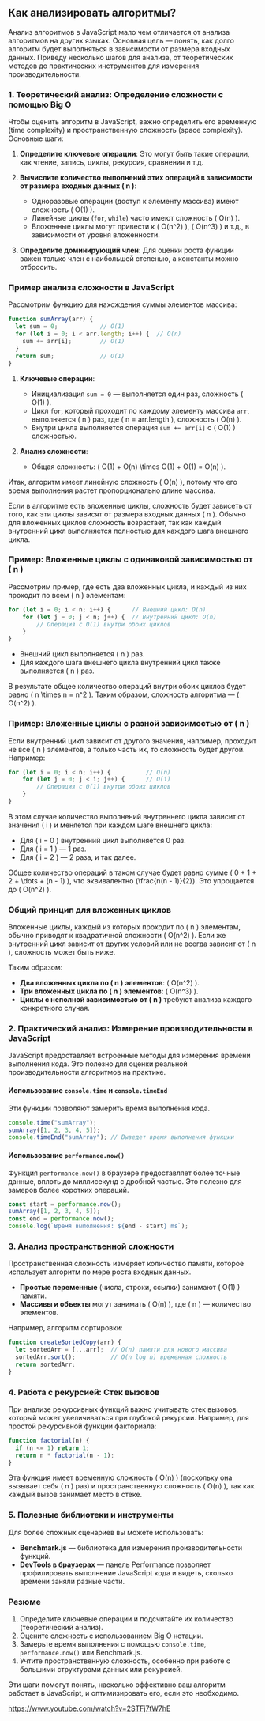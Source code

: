 ## Как анализировать алгоритмы?

Анализ алгоритмов в JavaScript мало чем отличается от анализа алгоритмов на других языках. Основная цель — понять, как долго алгоритм будет выполняться в зависимости от размера входных данных. Приведу несколько шагов для анализа, от теоретических методов до практических инструментов для измерения производительности.

### 1. Теоретический анализ: Определение сложности с помощью Big O

Чтобы оценить алгоритм в JavaScript, важно определить его временную (time complexity) и пространственную сложность (space complexity). Основные шаги:

1. **Определите ключевые операции**: Это могут быть такие операции, как чтение, запись, циклы, рекурсия, сравнения и т.д.
  
2. **Вычислите количество выполнений этих операций в зависимости от размера входных данных \( n \)**:
   - Одноразовые операции (доступ к элементу массива) имеют сложность \( O(1) \).
   - Линейные циклы (`for`, `while`) часто имеют сложность \( O(n) \).
   - Вложенные циклы могут привести к \( O(n^2) \), \( O(n^3) \) и т.д., в зависимости от уровня вложенности.

3. **Определите доминирующий член**: Для оценки роста функции важен только член с наибольшей степенью, а константы можно отбросить.

### Пример анализа сложности в JavaScript

Рассмотрим функцию для нахождения суммы элементов массива:

```javascript
function sumArray(arr) {
  let sum = 0;            // O(1)
  for (let i = 0; i < arr.length; i++) {  // O(n)
    sum += arr[i];        // O(1)
  }
  return sum;             // O(1)
}
```

1. **Ключевые операции**:
   - Инициализация `sum = 0` — выполняется один раз, сложность \( O(1) \).
   - Цикл `for`, который проходит по каждому элементу массива `arr`, выполняется \( n \) раз, где \( n = arr.length \), сложность \( O(n) \).
   - Внутри цикла выполняется операция `sum += arr[i]` с \( O(1) \) сложностью.

2. **Анализ сложности**:
   - Общая сложность: \( O(1) + O(n) \times O(1) + O(1) = O(n) \).

Итак, алгоритм имеет линейную сложность \( O(n) \), потому что его время выполнения растет пропорционально длине массива.

Если в алгоритме есть вложенные циклы, сложность будет зависеть от того, как эти циклы зависят от размера входных данных \( n \). Обычно для вложенных циклов сложность возрастает, так как каждый внутренний цикл выполняется полностью для каждого шага внешнего цикла.

### Пример: Вложенные циклы с одинаковой зависимостью от \( n \)

Рассмотрим пример, где есть два вложенных цикла, и каждый из них проходит по всем \( n \) элементам:

```javascript
for (let i = 0; i < n; i++) {      // Внешний цикл: O(n)
    for (let j = 0; j < n; j++) {  // Внутренний цикл: O(n)
        // Операция с O(1) внутри обоих циклов
    }
}
```

- Внешний цикл выполняется \( n \) раз.
- Для каждого шага внешнего цикла внутренний цикл также выполняется \( n \) раз.

В результате общее количество операций внутри обоих циклов будет равно \( n \times n = n^2 \). Таким образом, сложность алгоритма — \( O(n^2) \).

### Пример: Вложенные циклы с разной зависимостью от \( n \)

Если внутренний цикл зависит от другого значения, например, проходит не все \( n \) элементов, а только часть их, то сложность будет другой. Например:

```javascript
for (let i = 0; i < n; i++) {          // O(n)
    for (let j = 0; j < i; j++) {      // O(i)
        // Операция с O(1) внутри обоих циклов
    }
}
```

В этом случае количество выполнений внутреннего цикла зависит от значения \( i \) и меняется при каждом шаге внешнего цикла:
- Для \( i = 0 \) внутренний цикл выполняется 0 раз.
- Для \( i = 1 \) — 1 раз.
- Для \( i = 2 \) — 2 раза, и так далее.

Общее количество операций в таком случае будет равно сумме \( 0 + 1 + 2 + \dots + (n - 1) \), что эквивалентно \(\frac{n(n - 1)}{2}\). Это упрощается до \( O(n^2) \).

### Общий принцип для вложенных циклов

Вложенные циклы, каждый из которых проходит по \( n \) элементам, обычно приводят к квадратичной сложности \( O(n^2) \). Если же внутренний цикл зависит от других условий или не всегда зависит от \( n \), сложность может быть ниже.

Таким образом:
- **Два вложенных цикла по \( n \) элементов**: \( O(n^2) \).
- **Три вложенных цикла по \( n \) элементов**: \( O(n^3) \).
- **Циклы с неполной зависимостью от \( n \)** требуют анализа каждого конкретного случая.

### 2. Практический анализ: Измерение производительности в JavaScript

JavaScript предоставляет встроенные методы для измерения времени выполнения кода. Это полезно для оценки реальной производительности алгоритмов на практике.

#### Использование `console.time` и `console.timeEnd`

Эти функции позволяют замерить время выполнения кода.

```javascript
console.time("sumArray");
sumArray([1, 2, 3, 4, 5]);
console.timeEnd("sumArray"); // Выведет время выполнения функции
```

#### Использование `performance.now()`

Функция `performance.now()` в браузере предоставляет более точные данные, вплоть до миллисекунд с дробной частью. Это полезно для замеров более коротких операций.

```javascript
const start = performance.now();
sumArray([1, 2, 3, 4, 5]);
const end = performance.now();
console.log(`Время выполнения: ${end - start} ms`);
```

### 3. Анализ пространственной сложности

Пространственная сложность измеряет количество памяти, которое использует алгоритм по мере роста входных данных.

- **Простые переменные** (числа, строки, ссылки) занимают \( O(1) \) памяти.
- **Массивы и объекты** могут занимать \( O(n) \), где \( n \) — количество элементов.

Например, алгоритм сортировки:

```javascript
function createSortedCopy(arr) {
  let sortedArr = [...arr];  // O(n) памяти для нового массива
  sortedArr.sort();          // O(n log n) временная сложность
  return sortedArr;
}
```

### 4. Работа с рекурсией: Стек вызовов

При анализе рекурсивных функций важно учитывать стек вызовов, который может увеличиваться при глубокой рекурсии. Например, для простой рекурсивной функции факториала:

```javascript
function factorial(n) {
  if (n <= 1) return 1;
  return n * factorial(n - 1);
}
```

Эта функция имеет временную сложность \( O(n) \) (поскольку она вызывает себя \( n \) раз) и пространственную сложность \( O(n) \), так как каждый вызов занимает место в стеке.

### 5. Полезные библиотеки и инструменты

Для более сложных сценариев вы можете использовать:
- **Benchmark.js** — библиотека для измерения производительности функций.
- **DevTools в браузерах** — панель Performance позволяет профилировать выполнение JavaScript кода и видеть, сколько времени заняли разные части.

### Резюме

1. Определите ключевые операции и подсчитайте их количество (теоретический анализ).
2. Оцените сложность с использованием Big O нотации.
3. Замерьте время выполнения с помощью `console.time`, `performance.now()` или Benchmark.js.
4. Учтите пространственную сложность, особенно при работе с большими структурами данных или рекурсией.

Эти шаги помогут понять, насколько эффективно ваш алгоритм работает в JavaScript, и оптимизировать его, если это необходимо.

https://www.youtube.com/watch?v=2STFj7tW7hE